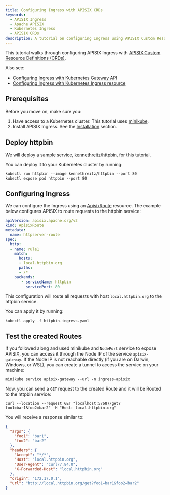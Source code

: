 ```yaml
---
title: Configuring Ingress with APISIX CRDs
keywords:
  - APISIX Ingress
  - Apache APISIX
  - Kubernetes Ingress
  - APISIX CRDs
description: A tutorial on configuring Ingress using APISIX Custom Resource Definitions (CRDs).
---
```


<!--
#
# Licensed to the Apache Software Foundation (ASF) under one or more
# contributor license agreements.  See the NOTICE file distributed with
# this work for additional information regarding copyright ownership.
# The ASF licenses this file to You under the Apache License, Version 2.0
# (the "License"); you may not use this file except in compliance with
# the License.  You may obtain a copy of the License at
#
#     http://www.apache.org/licenses/LICENSE-2.0
#
# Unless required by applicable law or agreed to in writing, software
# distributed under the License is distributed on an "AS IS" BASIS,
# WITHOUT WARRANTIES OR CONDITIONS OF ANY KIND, either express or implied.
# See the License for the specific language governing permissions and
# limitations under the License.
#
-->

This tutorial walks through configuring APISIX Ingress with [APISIX Custom Resource Definitions (CRDs)](https://apisix.apache.org/docs/ingress-controller/concepts/apisix_route).

Also see:

- [Configuring Ingress with Kubernetes Gateway API](https://apisix.apache.org/docs/ingress-controller/tutorials/configure-ingress-with-gateway-api)
- [Configuring Ingress with Kubernetes Ingress resource](https://apisix.apache.org/docs/ingress-controller/tutorials/proxy-the-httpbin-service-with-ingress)

## Prerequisites

Before you move on, make sure you:

1. Have access to a Kubernetes cluster. This tutorial uses [minikube](https://github.com/kubernetes/minikube).
2. Install APISIX Ingress. See the [Installation](https://apisix.apache.org/docs/ingress-controller/deployments/minikube) section.

## Deploy httpbin

We will deploy a sample service, [kennethreitz/httpbin](https://hub.docker.com/r/kennethreitz/httpbin/), for this tutorial.

You can deploy it to your Kubernetes cluster by running:

```shell
kubectl run httpbin --image kennethreitz/httpbin --port 80
kubectl expose pod httpbin --port 80
```

## Configuring Ingress

We can configure the Ingress using an [ApisixRoute](https://apisix.apache.org/docs/ingress-controller/references/apisix_route_v2) resource. The example below configures APISIX to route requests to the httpbin service:

```yaml title="httpbin-ingress.yaml"
apiVersion: apisix.apache.org/v2
kind: ApisixRoute
metadata:
  name: httpserver-route
spec:
  http:
  - name: rule1
    match:
      hosts:
      - local.httpbin.org
      paths:
      - /*
    backends:
       - serviceName: httpbin
         servicePort: 80
```

This configuration will route all requests with host `local.httpbin.org` to the httpbin service.

You can apply it by running:

```shell
kubectl apply -f httpbin-ingress.yaml
```

## Test the created Routes

If you followed along and used minikube and `NodePort` service to expose APISIX, you can access it through the Node IP of the service `apisix-gateway`. If the Node IP is not reachable directly (if you are on Darwin, Windows, or WSL), you can create a tunnel to access the service on your machine:

```shell
minikube service apisix-gateway --url -n ingress-apisix
```

Now, you can send a `GET` request to the created Route and it will be Routed to the httpbin service:

```shell
curl --location --request GET "localhost:57687/get?foo1=bar1&foo2=bar2" -H "Host: local.httpbin.org"
```

You will receive a response similar to:

```json title="output"
{
  "args": {
    "foo1": "bar1", 
    "foo2": "bar2"
  }, 
  "headers": {
    "Accept": "*/*", 
    "Host": "local.httpbin.org", 
    "User-Agent": "curl/7.84.0", 
    "X-Forwarded-Host": "local.httpbin.org"
  }, 
  "origin": "172.17.0.1", 
  "url": "http://local.httpbin.org/get?foo1=bar1&foo2=bar2"
}
```
